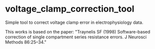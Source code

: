 # voltage_clamp_correction_tool
Simple tool to correct voltage clamp error in electrophysiology data.

This works is based on the paper:
"Traynelis SF (1998) Software-based correction of single compartment series resistance errors. J Neurosci Methods 86:25–34."
